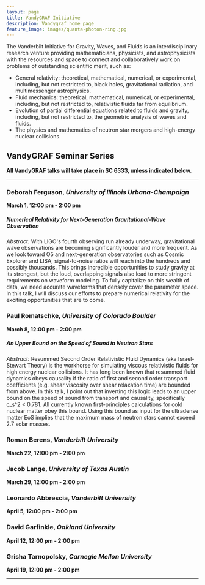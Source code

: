 ```yaml
---
layout: page
title: VandyGRAF Initiative 
description: Vandygraf home page 
feature_image: images/quanta-photon-ring.jpg
---
```


 The Vanderbilt Initiative  for Gravity, Waves, and Fluids is an interdisciplinary research venture  providing mathematicians, physicists, and astrophysicists with the resources and space to connect and collaboratively work on problems of outstanding scientific merit, such as:

+ General relativity: theoretical, mathematical, numerical, or experimental, including, but not restricted to, black holes, gravitational radiation, and multimessenger astrophysics.
+ Fluid mechanics: theoretical, mathematical, numerical, or experimental, including, but not restricted to, relativistic fluids far from equilibrium.
+ Evolution of partial differential equations related to fluids and gravity, including, but not restricted to, the geometric analysis of waves and fluids.
+ The physics and mathematics of neutron star mergers and high-energy nuclear collisions.

## VandyGRAF Seminar Series

**All VandyGRAF talks will take place in SC 6333, unless indicated below.**

<hr>

### Deborah Ferguson, *University of Illinois Urbana-Champaign*
**March 1, 12:00 pm - 2:00 pm**
##### Numerical Relativity for Next-Generation Gravitational-Wave Observation
*Abstract:* With LIGO's fourth observing run already underway, gravitational wave observations are becoming significantly louder and more frequent. As we look toward O5 and next-generation observatories such as Cosmic Explorer and LISA, signal-to-noise ratios will reach into the hundreds and possibly thousands. This brings incredible opportunities to study gravity at its strongest, but the loud, overlapping signals also lead to more stringent requirements on waveform modeling. To fully capitalize on this wealth of data, we need accurate waveforms that densely cover the parameter space. In this talk, I will discuss our efforts to prepare numerical relativity for the exciting opportunities that are to come.

### Paul Romatschke, *University of Colorado Boulder*
**March 8, 12:00 pm - 2:00 pm**
##### An Upper Bound on the Speed of Sound in Neutron Stars
*Abstract:* Resummed Second Order Relativistic Fluid Dynamics (aka Israel-Stewart Theory) is the workhorse for simulating viscous relativistic fluids for high energy nuclear collisions. It has long been known that resummed fluid dynamics obeys causality if the ratio of first and second order transport coefficients (e.g. shear viscosity over shear relaxation time) are bounded from above. In this talk, I point out that inverting this logic leads to an upper bound on the speed of sound from transport and causality, specifically c_s^2 < 0.781. All currently known first-principles calculations for cold nuclear matter obey this bound. Using this bound as input for the ultradense matter EoS implies that the maximum mass of neutron stars cannot exceed 2.7 solar masses.

### Roman Berens, *Vanderbilt University*
**March 22, 12:00 pm - 2:00 pm**

### Jacob Lange, *University of Texas Austin*
**March 29, 12:00 pm - 2:00 pm**

### Leonardo Abbrescia, *Vanderbilt University*
**April 5, 12:00 pm - 2:00 pm**

### David Garfinkle, *Oakland University*
**April 12, 12:00 pm - 2:00 pm**

### Grisha Tarnopolsky, *Carnegie Mellon University*
**April 19, 12:00 pm - 2:00 pm**

<hr>

